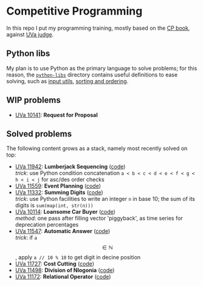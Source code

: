 
<script type="text/javascript" async 
    src="https://cdn.mathjax.org/mathjax/latest/MathJax.js?config=TeX-MML-AM_CHTML">
</script>

# Competitive Programming

In this repo I put my programming training, mostly based on the [CP book][cpbook], against 
[UVa judge][UVa:judge].

## Python libs

My plan is to use Python as the primary language to solve problems; for this reason,
the [`python-libs`][python:libs] directory contains useful definitions to ease solving, 
such as [input utils][libs:input], [sorting and ordering][libs:sorting].


## WIP problems

   -    [UVa 10141][UVa10141]: **Request for Proposal**


## Solved problems

The following content grows as a stack, namely most recently solved on top:

   -    [UVa 11942][UVa11942]: **Lumberjack Sequencing** ([code][UVa11942:code])<br>
        *trick*: use Python condition concatenation `a < b < c < d < e < f < g < h < i < j` 
        for asc/des order checks
   -    [UVa 11559][UVa11559]: **Event Planning** ([code][UVa11559:code])
   -    [UVa 11332][UVa11332]: **Summing Digits** ([code][UVa11332:code])<br>
        *trick*: use Python facilities to write an integer `n` in base 10; 
        the sum of its digits is `sum(map(int, str(n)))`
   -    [UVa 10114][UVa10114]: **Loansome Car Buyer** ([code][UVa10114:code])<br>
        *method*: one pass after filling vector 'piggyback', as time series for deprecation percentages
   -    [UVa 11547][UVa11547]: **Automatic Answer** ([code][UVa11547:code])<br>
        *trick*: if `a` $$\in\mathbb{N}$$, apply `a // 10 % 10` to get digit in decine position
   -    [UVa 11727][UVa11727]: **Cost Cutting** ([code][UVa11727:code])
   -    [UVa 11498][UVa11498]: **Division of Nlogonia** ([code][UVa11498:code])
   -    [UVa 11172][UVa11172]: **Relational Operator** ([code][UVa11172:code])

          
[cpbook]:http://cpbook.net/#CP3details

[UVa:judge]:https://uva.onlinejudge.org/index.php?option=com_frontpage&Itemid=1

[python:libs]:https://github.com/massimo-nocentini/competitive-programming/tree/master/python-libs
[libs:input]:https://github.com/massimo-nocentini/competitive-programming/blob/master/python-libs/inpututils.py
[libs:sorting]:https://github.com/massimo-nocentini/competitive-programming/blob/master/python-libs/sorting.py

[UVa10141]:https://uva.onlinejudge.org/index.php?option=com_onlinejudge&Itemid=8&category=609&page=show_problem&problem=1082

[UVa11942]:https://uva.onlinejudge.org/index.php?option=com_onlinejudge&Itemid=8&page=show_problem&problem=3093
[UVa11942:code]:https://github.com/massimo-nocentini/competitive-programming/blob/master/UVa/11942.py

[UVa11559]:https://uva.onlinejudge.org/index.php?option=com_onlinejudge&Itemid=8&category=608&page=show_problem&problem=2595
[UVa11559:code]:https://github.com/massimo-nocentini/competitive-programming/blob/master/UVa/11559.py

[UVa11332]:https://uva.onlinejudge.org/index.php?option=com_onlinejudge&Itemid=8&category=608&page=show_problem&problem=2307
[UVa11332:code]:https://github.com/massimo-nocentini/competitive-programming/blob/master/UVa/11332.py

[UVa10114]:https://uva.onlinejudge.org/index.php?option=com_onlinejudge&Itemid=8&category=608&page=show_problem&problem=1055
[UVa10114:code]:https://github.com/massimo-nocentini/competitive-programming/blob/master/UVa/10114.py

[UVa11547]:https://uva.onlinejudge.org/index.php?option=com_onlinejudge&Itemid=8&category=607&page=show_problem&problem=2542
[UVa11547:code]:https://github.com/massimo-nocentini/competitive-programming/blob/master/UVa/11547.py

[UVa11727]:https://uva.onlinejudge.org/index.php?option=com_onlinejudge&Itemid=8&page=show_problem&problem=2827
[UVa11727:code]:https://github.com/massimo-nocentini/competitive-programming/blob/master/UVa/11727.py

[UVa11498]:https://uva.onlinejudge.org/index.php?option=com_onlinejudge&Itemid=8&page=show_problem&problem=2493
[UVa11498:code]:https://github.com/massimo-nocentini/competitive-programming/blob/master/UVa/11498.py

[UVa11172]:https://uva.onlinejudge.org/index.php?option=com_onlinejudge&Itemid=8&page=show_problem&problem=2113
[UVa11172:code]:https://github.com/massimo-nocentini/competitive-programming/blob/master/UVa/11172.py
